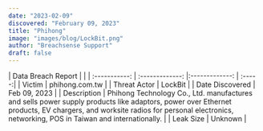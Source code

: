 ```yaml
---
date: "2023-02-09"
discovered: "February 09, 2023"
title: "Phihong"
image: "images/blog/LockBit.png"
author: "Breachsense Support"
draft: false
---
```


| Data Breach Report           |              | 
| :-----------: | :-------------:     |:-------------:    | :-----:|
| Victim      | phihong.com.tw      | 
| Threat Actor      | LockBit      | 
| Date Discovered      | Feb 09, 2023      | 
| Description      | Phihong Technology Co., Ltd. manufactures and sells power supply products like adaptors, power over Ethernet products, EV chargers, and worksite radios for personal electronics, networking, POS in Taiwan and internationally.      | 
| Leak Size      | Unknown      | 

